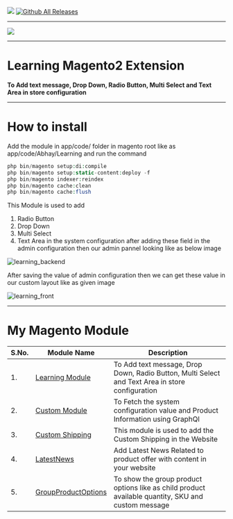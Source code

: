 
![](https://komarev.com/ghpvc/?username=Abhay-Agrawal&color=green)
[![Github All Releases](https://img.shields.io/github/downloads/Abhay-Agrawal/Abhay_Learning-1.0.0/total.svg)]()
____
<a href="https://github.com/Abhay-Agrawal/Abhay_Learning-1.0.0">
  <img align="center" src="https://github-readme-stats.vercel.app/api/pin/?username=Abhay-Agrawal&repo=Abhay_Learning-1.0.0" />
</a>

____

# Learning Magento2 Extension
**To Add text message, Drop Down, Radio Button, Multi Select and Text Area in store configuration**
___
# How to install

Add the module in app/code/ folder in magento root like as app/code/Abhay/Learning
and run the command 
```php bin/magento setup:upgrade
php bin/magento setup:di:compile
php bin/magento setup:static-content:deploy -f
php bin/magento indexer:reindex
php bin/magento cache:clean
php bin/magento cache:flush
```

This Module is used to add 
1. Radio Button
2. Drop Down
3. Multi Select
4. Text Area in the system configuration
after adding these field in the admin configuration then our admin pannel looking like as below image 

![learning_backend](https://user-images.githubusercontent.com/55655451/91631748-87a3aa00-e9f9-11ea-97d4-9f8c08c2da77.png)

After saving the value of admin configuration then we can get these value in our custom layout like as given image 

![learning_front](https://user-images.githubusercontent.com/55655451/91631762-a6a23c00-e9f9-11ea-8062-afeb6768ffd9.png)

___

# My Magento Module

| S.No.| Module Name | Description |
| --- | --- | --- |
| 1.| [Learning Module](https://github.com/Abhay-Agrawal/Abhay_Learning-1.0.0) | To Add text message, Drop Down, Radio Button, Multi Select and Text Area in store configuration |
| 2.| [Custom Module](https://github.com/Abhay-Agrawal/CustomModule)| To Fetch the system configuration value and Product Information using GraphQl |
| 3.| [Custom Shipping](https://github.com/Abhay-Agrawal/Abhay_CustomShipping-1.0.0) | This module is used to add the Custom Shipping in the Website|
| 4.| [LatestNews](https://github.com/Abhay-Agrawal/Abhay_LatestNews-1.0.0) | Add Latest News Related to product offer with content in your website |
| 5.| [GroupProductOptions](https://github.com/Abhay-Agrawal/Abhay_GroupProductOptions-1.0.0) | To show the group product options like as child product available quantity, SKU and custom message |


